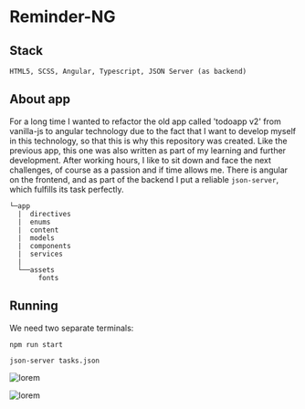 # Reminder-NG

## Stack

    HTML5, SCSS, Angular, Typescript, JSON Server (as backend)

## About app
For a long time I wanted to refactor the old app called 'todoapp v2' from vanilla-js to angular technology due to the fact that I want to develop myself in this technology, so that this is why this repository was created. Like the previous app, this one was also written as part of my learning and further development. After working hours, I like to sit down and face the next challenges, of course as a passion and if time allows me. There is angular on the frontend, and as part of the backend I put a reliable `json-server`, which fulfills its task perfectly.

```
└─app
  |  directives
  |  enums
  |  content
  |  models
  |  components
  |  services
  |
  └──assets
       fonts
```

## Running
We need two separate terminals:
    
    npm run start

    json-server tasks.json

![lorem](https://i.imgur.com/SQOXq15.png)

![lorem](https://i.imgur.com/RfMXpjQ.png)